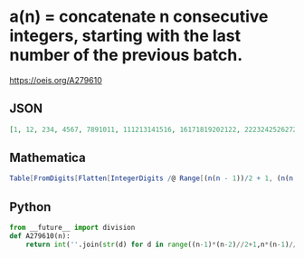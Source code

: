 # a\(n\) \= concatenate n consecutive integers, starting with the last number of the previous batch\.
https://oeis.org/A279610
## JSON
```JSON
[1, 12, 234, 4567, 7891011, 111213141516, 16171819202122, 2223242526272829, 293031323334353637, 37383940414243444546, 4647484950515253545556, 565758596061626364656667, 67686970717273747576777879, 7980818283848586878889909192]
```
## Mathematica
```Mathematica
Table[FromDigits[Flatten[IntegerDigits /@ Range[(n(n - 1))/2 + 1, (n(n + 1))/2 + 1 ]]], {n, 0, 20}]
```
## Python
```Python
from __future__ import division
def A279610(n):
    return int(''.join(str(d) for d in range((n-1)*(n-2)//2+1,n*(n-1)//2+2))) # _Chai Wah Wu_, Dec 17 2016
```
